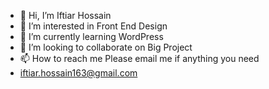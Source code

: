 - 👋 Hi, I’m Iftiar Hossain
- 👀 I’m interested in Front End Design
- 🌱 I’m currently learning WordPress
- 💞️ I’m looking to collaborate on Big Project 
- 📫 How to reach me Please email me if anything you need
- iftiar.hossain163@gmail.com

